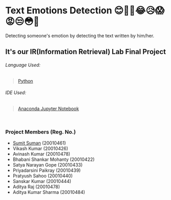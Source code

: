 # Text Emotions Detection 😊🥰💕😂😥😱😡😒😳🤯
Detecting someone's emotion by detecting the text written by him/her.

 ## It's our IR(Information Retrieval) Lab Final Project
 
 ###### Language Used:
 > [Python](https://www.python.org/)
 
 ###### IDE Used:
 > [Anaconda Jupyter Notebook](https://anaconda.org/anaconda/jupyter)
 
 
 <br />
 
 
 ### Project Members (Reg. No.)
 * [Sumit Suman](https://github.com/Sumit6258) (20010461)
 * Vikash Kumar (20010426)
 * Avinash Kumar (20010478)
 * Bhabani Shankar Mohanty (20010422)
 * Satya Narayan Gope (20010433)
 * Priyadarsini Paikray (20010439)
 * Pratyush Sahoo (20010440)
 * Sanskar Kumar (20010444)
 * Aditya Raj (20010478)
 * Aditya Kumar Sharma (20010484)
 
 
 
